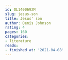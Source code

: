 ```yaml
---
id: OL1400692M
slug: jesus-son
title: Jesus' son
author: Denis Johnson
rating: 4
pages: 160
categories:
- literature
reads:
- finished_at: '2021-04-08'
---
```


